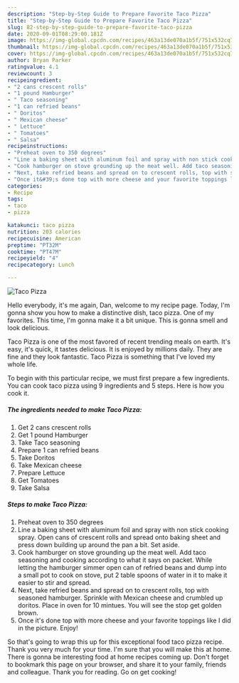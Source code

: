 ```yaml
---
description: "Step-by-Step Guide to Prepare Favorite Taco Pizza"
title: "Step-by-Step Guide to Prepare Favorite Taco Pizza"
slug: 82-step-by-step-guide-to-prepare-favorite-taco-pizza
date: 2020-09-01T08:29:00.181Z
image: https://img-global.cpcdn.com/recipes/463a13de070a1b5f/751x532cq70/taco-pizza-recipe-main-photo.jpg
thumbnail: https://img-global.cpcdn.com/recipes/463a13de070a1b5f/751x532cq70/taco-pizza-recipe-main-photo.jpg
cover: https://img-global.cpcdn.com/recipes/463a13de070a1b5f/751x532cq70/taco-pizza-recipe-main-photo.jpg
author: Bryan Parker
ratingvalue: 4.1
reviewcount: 3
recipeingredient:
- "2 cans crescent rolls"
- "1 pound Hamburger"
- " Taco seasoning"
- "1 can refried beans"
- " Doritos"
- " Mexican cheese"
- " Lettuce"
- " Tomatoes"
- " Salsa"
recipeinstructions:
- "Preheat oven to 350 degrees"
- "Line a baking sheet with aluminum foil and spray with non stick cooking spray. Open cans of crescent rolls and spread onto baking sheet and press down building up around the pan a bit. Set aside."
- "Cook hamburger on stove grounding up the meat well. Add taco seasoning and cooking according to what it says on packet. While letting the hamburger simmer open can of refried beans and dump into a small pot to cook on stove, put 2 table spoons of water in it to make it easier to stir and spread."
- "Next, take refried beans and spread on to crescent rolls, top with seasoned hamburger. Sprinkle with Mexican cheese and crumbled up doritos. Place in oven for 10 mintues. You will see the stop get golden brown."
- "Once it&#39;s done top with more cheese and your favorite toppings like I did in the picture. Enjoy!"
categories:
- Recipe
tags:
- taco
- pizza

katakunci: taco pizza 
nutrition: 203 calories
recipecuisine: American
preptime: "PT32M"
cooktime: "PT47M"
recipeyield: "4"
recipecategory: Lunch

---
```



![Taco Pizza](https://img-global.cpcdn.com/recipes/463a13de070a1b5f/751x532cq70/taco-pizza-recipe-main-photo.jpg)

Hello everybody, it's me again, Dan, welcome to my recipe page. Today, I'm gonna show you how to make a distinctive dish, taco pizza. One of my favorites. This time, I'm gonna make it a bit unique. This is gonna smell and look delicious.

Taco Pizza is one of the most favored of recent trending meals on earth. It's easy, it's quick, it tastes delicious. It is enjoyed by millions daily. They are fine and they look fantastic. Taco Pizza is something that I've loved my whole life.




To begin with this particular recipe, we must first prepare a few ingredients. You can cook taco pizza using 9 ingredients and 5 steps. Here is how you cook it.

<!--inarticleads1-->

##### The ingredients needed to make Taco Pizza:

1. Get 2 cans crescent rolls
1. Get 1 pound Hamburger
1. Take  Taco seasoning
1. Prepare 1 can refried beans
1. Take  Doritos
1. Take  Mexican cheese
1. Prepare  Lettuce
1. Get  Tomatoes
1. Take  Salsa




<!--inarticleads2-->

##### Steps to make Taco Pizza:

1. Preheat oven to 350 degrees
1. Line a baking sheet with aluminum foil and spray with non stick cooking spray. Open cans of crescent rolls and spread onto baking sheet and press down building up around the pan a bit. Set aside.
1. Cook hamburger on stove grounding up the meat well. Add taco seasoning and cooking according to what it says on packet. While letting the hamburger simmer open can of refried beans and dump into a small pot to cook on stove, put 2 table spoons of water in it to make it easier to stir and spread.
1. Next, take refried beans and spread on to crescent rolls, top with seasoned hamburger. Sprinkle with Mexican cheese and crumbled up doritos. Place in oven for 10 mintues. You will see the stop get golden brown.
1. Once it&#39;s done top with more cheese and your favorite toppings like I did in the picture. Enjoy!




So that's going to wrap this up for this exceptional food taco pizza recipe. Thank you very much for your time. I'm sure that you will make this at home. There is gonna be interesting food at home recipes coming up. Don't forget to bookmark this page on your browser, and share it to your family, friends and colleague. Thank you for reading. Go on get cooking!
